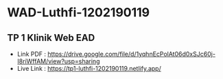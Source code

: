 # WAD-Luthfi-1202190119

## TP 1 Klinik Web EAD

- Link PDF : https://drive.google.com/file/d/1yqhnEcPolAt06d0xSJc60j-I8riWffAM/view?usp=sharing
- Live Link : https://tp1-luthfi-1202190119.netlify.app/
